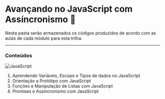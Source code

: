 # Avançando no JavaScript com Assíncronismo 🚀

Nesta pasta serão armazenados os códigos produzidos de acordo com as aulas de cada módulo para esta trilha.

---
### Conteúdos

![JavaScript](https://img.shields.io/badge/javascript-FFF?style=for-the-badge&logo=javascript&logoColor=FFFF)

1. Aprendendo Variáveis, Escopo e Tipos de dados no JavaScript
2. Orientação a Protótipo com JavaScript
3. Funções e Manipulação de Listas com JavaScript
4. Promises e Assíncronismo com JavaScript